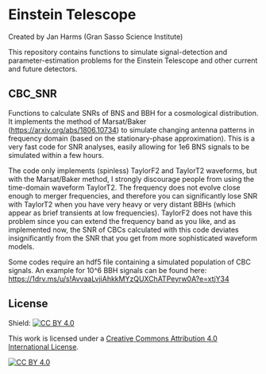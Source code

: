 # Einstein Telescope
Created by Jan Harms (Gran Sasso Science Institute)

This repository contains functions to simulate signal-detection and parameter-estimation problems for the Einstein Telescope and other current and future detectors.

## CBC_SNR
Functions to calculate SNRs of BNS and BBH for a cosmological distribution. It implements the method of Marsat/Baker (https://arxiv.org/abs/1806.10734) to simulate changing antenna patterns in frequency domain (based on the stationary-phase approximation). This is a very fast code for SNR analyses, easily allowing for 1e6 BNS signals to be simulated within a few hours. 

The code only implements (spinless) TaylorF2 and TaylorT2 waveforms, but with the Marsat/Baker method, I strongly discourage people from using the time-domain waveform TaylorT2. The frequency does not evolve close enough to merger frequencies, and therefore you can significantly lose SNR with TaylorT2 when you have very heavy or very distant BBHs (which appear as brief transients at low frequencies). TaylorF2 does not have this problem since you can extend the frequency band as you like, and as implemented now, the SNR of CBCs calculated with this code deviates insignificantly from the SNR that you get from more sophisticated waveform models. 

Some codes require an hdf5 file containing a simulated population of CBC signals. An example for 10^6 BBH signals can be found here: https://1drv.ms/u/s!AvvaaLvjiAhkkMYzQUXChATPeyrw0A?e=xtjY34

## License
Shield: [![CC BY 4.0][cc-by-shield]][cc-by]

This work is licensed under a [Creative Commons Attribution 4.0 International License][cc-by].

[![CC BY 4.0][cc-by-image]][cc-by]

[cc-by]: http://creativecommons.org/licenses/by/4.0/
[cc-by-image]: https://i.creativecommons.org/l/by/4.0/88x31.png
[cc-by-shield]: https://img.shields.io/badge/License-CC%20BY%204.0-lightgrey.svg
